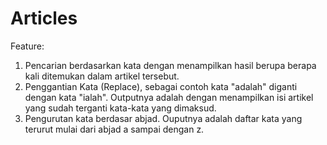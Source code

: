 # Articles
Feature: 
1. Pencarian berdasarkan kata dengan menampilkan hasil berupa berapa kali
ditemukan dalam artikel tersebut.
2. Penggantian Kata (Replace), sebagai contoh kata "adalah" diganti dengan
kata "ialah". Outputnya adalah dengan menampilkan isi artikel yang sudah
terganti kata-kata yang dimaksud.
3. Pengurutan kata berdasar abjad. Ouputnya adalah daftar kata yang terurut
mulai dari abjad a sampai dengan z.
